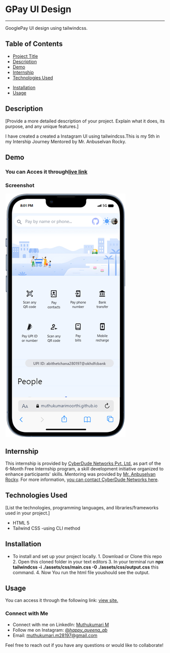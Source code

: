# GPay UI Design
 ---
GooglePay UI design using tailwindcss.

## Table of Contents
- [Project Title](#project-title)
- [Description](#description)
- [Demo](#demo)
- [Internship](#internship)
- [Technologies Used](#technologies-used)
<!-- - [Learned lessons](#Learned-lessons) -->
- [Installation](#installation)
- [Usage](#usage)
<!-- - [Contributing](#contributing) -->


## Description

[Provide a more detailed description of your project. Explain what it does, its purpose, and any unique features.]

I have created a created a Instagram UI using tailwindcss.This is my 5th in my Intership Journey Mentored by Mr. Anbuselvan Rocky.

## Demo

### You can Acces it through[live link](https://muthukumarimoorthi.github.io/Instagram-UI-Tailwind/)

### Screenshot
   
![Whatsapp UI in mobile](/white.png)

<!-- 
![Whatsapp UI in mobile](/Chat_Page.png)

![Whatsapp UI in mobile](/Status_Page.png) 

![Whatsapp UI in mobile](/Calls_Page.png)   -->


## Internship

This internship is provided by [CyberDude Networks Pvt. Ltd.](https://youtube.com/cyberdudenetworks) as part of the 6-Month Free Internship program, a skill development initiative organized to enhance participants' skills. Mentoring was provided by [Mr. Anbuselvan Rocky](https://instagram.com/anbuselvanrocky). For more information, [you can contact CyberDude Networks here](https://cyberdudenetworks.com).

## Technologies Used

[List the technologies, programming languages, and libraries/frameworks used in your project.]
- HTML 5
- Tailwind CSS
    -using CLI method    

<!-- ## Learned lessons

 I have learned lot of things during this project like how to use mediaquries ,grid system  ,show and hide element for responsive purpose and breakpoints configaration based on our needs in Tailwind Css. After Finishing this project I have confident in tailwindcss😇.  -->

## Installation

- To install and set up your project locally.
      1. Download or Clone this repo
      2. Open this cloned folder in your text editors
      3. In your terminal run **npx tailwindcss -i ./assets/css/main.css  -0 ./assets/css/output.css** this command.
      4. Now You run the html file youshould see the output. 


## Usage

You can access it through the following link: [view site.](https://muthukumarimoorthi.github.io/GPay-UI-Challenge/)

<!-- ## Contributing

I welcome contributions to enhance and improve this project. Here's how you can get involved:

If you encounter any issues with the project or have suggestions for improvements, please open an issue on our [GitHub issue tracker](https://github.com/muthukumarimoorthi/whatsapp-ui-tailwind). When reporting issues, please provide as much detail as possible, including:

- A clear and concise description of the problem.
- Steps to reproduce the issue.
- Screenshots, if applicable.

If you'd like to contribute code to the project, you can do so by submitting a pull request. Here's how:

1. Fork the project repository to your GitHub account.

2. Clone your forked repository to your local machine. -->

### Connect with Me
- Connect with me on LinkedIn: [Muthukumari M](https://www.linkedin.com/in/muthukumari-m-8a1415221/)
- Follow me on Instagram: [@_happy_queena_ab_](https://www.instagram.com/_happy_queena_ab_/)
- Email: [muthukumari.m28197@gmail.com](mailto:muthukumari.m28197@gmail.com)

Feel free to reach out if you have any questions or would like to collaborate!